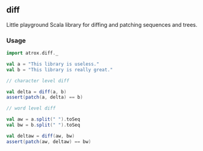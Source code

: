 ## diff

Little playground Scala library for diffing and patching sequences and trees.

### Usage

```scala
import atrox.diff._

val a = "This library is useless."
val b = "This library is really great."

// character level diff

val delta = diff(a, b)
assert(patch(a, delta) == b)

// word level diff

val aw = a.split(" ").toSeq
val bw = b.split(" ").toSeq

val deltaw = diff(aw, bw)
assert(patch(aw, deltaw) == bw)
```
